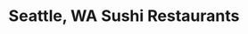 ---
layout: city
title: Seattle, WA Sushi Restaurants
permalink: /washington/seattle/
stateAbbr: WA
stateName: Washington
cityName: Seattle
---